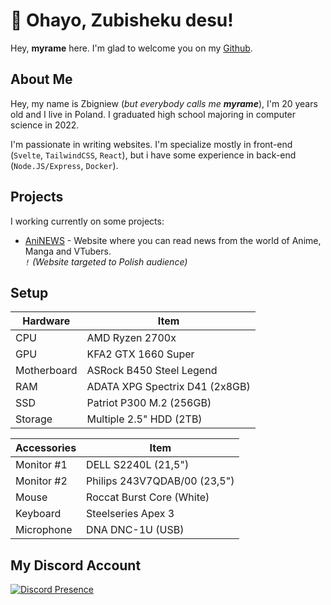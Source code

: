 # 👋 Ohayo, Zubisheku desu!

Hey, **myrame** here. I'm glad to welcome you on my [Github](https://github.com/justmyrame).

## About Me

Hey, my name is Zbigniew (_but everybody calls me **myrame**_), I'm 20 years old and I live in Poland. I graduated high school majoring in computer science in 2022.

I'm passionate in writing websites. I'm specialize mostly in front-end (`Svelte`, `TailwindCSS`, `React`), but i have some experience in back-end (`Node.JS/Express`, `Docker`).

## Projects

I working currently on some projects:

- [AniNEWS](https://aninews.pl) - Website where you can read news from the world of Anime, Manga and VTubers. <br>_`!` (Website targeted to Polish audience)_

## Setup

| Hardware    | Item                           |
| ----------- | ------------------------------ |
| CPU         | AMD Ryzen 2700x                |
| GPU         | KFA2 GTX 1660 Super            |
| Motherboard | ASRock B450 Steel Legend       |
| RAM         | ADATA XPG Spectrix D41 (2x8GB) |
| SSD         | Patriot P300 M.2 (256GB)       |
| Storage     | Multiple 2.5" HDD (2TB)        |

| Accessories | Item                         |
| ----------- | ---------------------------- |
| Monitor #1  | DELL S2240L (21,5")          |
| Monitor #2  | Philips 243V7QDAB/00 (23,5") |
| Mouse       | Roccat Burst Core (White)    |
| Keyboard    | Steelseries Apex 3           |
| Microphone  | DNA DNC-1U (USB)             |

## My Discord Account

[![Discord Presence](https://lanyard.cnrad.dev/api/664511572844216350)](https://discord.com/users/664511572844216350)
